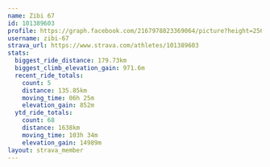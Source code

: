 ```yaml
---
name: Zibi 67
id: 101389603
profile: https://graph.facebook.com/2167978823369064/picture?height=256&width=256
username: zibi-67
strava_url: https://www.strava.com/athletes/101389603
stats:
  biggest_ride_distance: 179.73km
  biggest_climb_elevation_gain: 971.6m
  recent_ride_totals:
    count: 5
    distance: 135.85km
    moving_time: 06h 25m
    elevation_gain: 852m
  ytd_ride_totals:
    count: 68
    distance: 1638km
    moving_time: 103h 34m
    elevation_gain: 14989m
layout: strava_member
--- 
```

